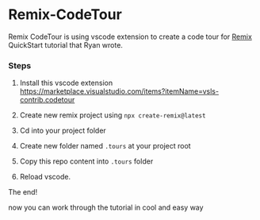 # Remix-CodeTour

Remix CodeTour is using vscode extension to create a code tour for [Remix](https://github.com/remix-run/remix) QuickStart tutorial that Ryan wrote.

### Steps
01. Install this vscode extension
https://marketplace.visualstudio.com/items?itemName=vsls-contrib.codetour

02. Create new remix project using `npx create-remix@latest`

03. Cd into your project folder

04. Create new folder named `.tours` at your project root

05. Copy this repo content into `.tours` folder

06. Reload vscode.

The end!

now you can work through the tutorial in cool and easy way
